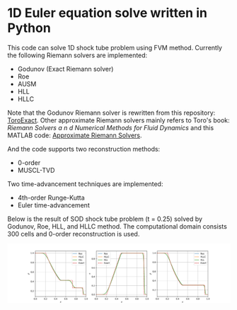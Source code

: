 # 1D Euler equation solve written in Python

This code can solve 1D shock tube problem using FVM method. Currently the following Riemann solvers are implemented:

* Godunov (Exact Riemann solver)
* Roe
* AUSM
* HLL
* HLLC

Note that the Godunov Riemann solver is rewritten from this repository: [ToroExact](https://github.com/tahandy/ToroExact). Other approximate Riemann solvers mainly refers to Toro's book: *Riemann Solvers a n d Numerical Methods for Fluid Dynamics* and this MATLAB code: [Approximate Riemann Solvers](https://github.com/wme7/ApproximateRiemannSolvers).

And the code supports two reconstruction methods:

* 0-order
* MUSCL-TVD

Two time-advancement techniques are implemented:

* 4th-order Runge-Kutta
* Euler time-advancement

Below is the result of SOD shock tube problem (t = 0.25) solved by Godunov, Roe, HLL, and HLLC method. The computational domain consists 300 cells and 0-order reconstruction is used.

<img src="./SOD.png" alt="SOD" style="zoom:50%;" />